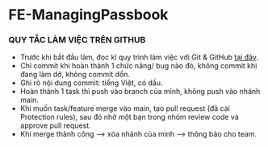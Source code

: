 # FE-ManagingPassbook

### QUY TẮC LÀM VIỆC TRÊN GITHUB
- Trước khi bắt đầu làm, đọc kĩ quy trình làm việc với Git & GitHub [tại đây](https://www.figma.com/board/sAU9OhFxPQCTKGghPKQqbF/Quy-tr%C3%ACnh-Git-%26-GitHub?node-id=0-1&t=GYFBeSfRyeSQG1Zb-1).
- Chỉ commit khi hoàn thành 1 chức năng/ bug nào đó, không commit khi đang làm dở, không commit dồn.
- Ghi rõ nội dung commit: tiếng Việt, có dấu.
- Hoàn thành 1 task thì push vào branch của mình, không push vào nhánh main.
- Khi muốn task/feature merge vào main, tạo pull request (đã cài Protection rules), sau đó nhờ một bạn trong nhóm review code và approve pull request.
- Khi merge thành công --> xóa nhánh của mình --> thông báo cho team.
